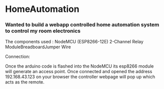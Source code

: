 # HomeAutomation

### Wanted to build a webapp controlled home automation system to control my room electronics

The components used :
NodeMCU (ESP8266-12E)
2-Channel 
Relay 
ModuleBreadboardJumper Wire

Connection:

Once the arduino code is flashed into the NodeMCU its esp8266 module will generate an access point. Once connected and opened the address 192.168.43.123 on your browser the controller webpage will pop up which acts as the remote.
